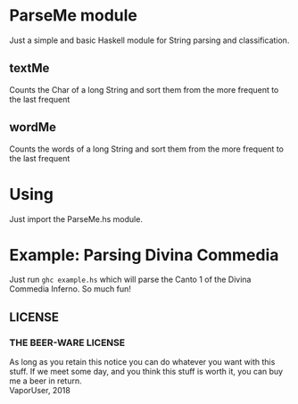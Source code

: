 # ParseMe module

Just a simple and basic Haskell module for String parsing and classification.

## textMe

Counts the Char of a long String and sort them from the more frequent to the last frequent 

## wordMe

Counts the words of a long String and sort them from the more frequent to the last frequent 

# Using

Just import the ParseMe.hs module.

# Example: Parsing Divina Commedia

Just run `ghc example.hs` which will parse the Canto 1 of the Divina Commedia Inferno. So much fun!

## LICENSE

### THE BEER-WARE LICENSE
 As long as you retain this notice you
 can do whatever you want with this stuff. If we meet some day, and you think
 this stuff is worth it, you can buy me a beer in return.   
   VaporUser, 2018
